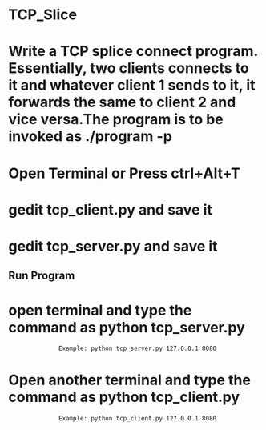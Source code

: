 # TCP_Slice
# Write a TCP splice connect program. Essentially, two clients connects to it and whatever client 1 sends to it, it forwards the same to client 2 and vice versa.The program is to be invoked as ./program -p <port number>

# Open Terminal or Press ctrl+Alt+T

# gedit tcp_client.py and save it

# gedit tcp_server.py and save it

## Run Program 

# open terminal and type the command as python tcp_server.py <IP Address> <Port Number>
                  Example: python tcp_server.py 127.0.0.1 8080
  
# Open another terminal and type the command as python tcp_client.py <IP Address> <Port number>
                  Example: python tcp_client.py 127.0.0.1 8080
